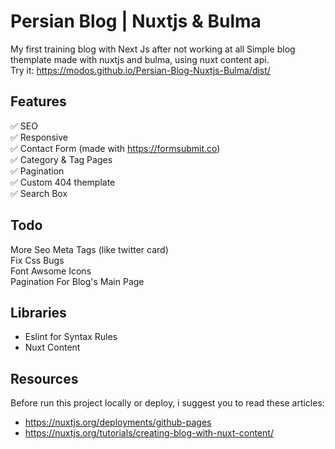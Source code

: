 # Persian Blog | Nuxtjs & Bulma
My first training blog with Next Js after not working at all
Simple blog themplate made with nuxtjs and bulma, using nuxt content api. <br>
Try it: https://modos.github.io/Persian-Blog-Nuxtjs-Bulma/dist/
## Features
✅ SEO <br>
✅ Responsive <br>
✅ Contact Form (made with https://formsubmit.co) <br>
✅ Category & Tag Pages <br>
✅ Pagination <br>
✅ Custom 404 themplate <br>
✅ Search Box

## Todo
More Seo Meta Tags (like twitter card) <br>
Fix Css Bugs <br>
Font Awsome Icons <br>
Pagination For Blog's Main Page

## Libraries
 - Eslint for Syntax Rules <br>
 - Nuxt Content <br>

## Resources
Before run this project locally or deploy, i suggest you to read these articles:
- https://nuxtjs.org/deployments/github-pages
- https://nuxtjs.org/tutorials/creating-blog-with-nuxt-content/

